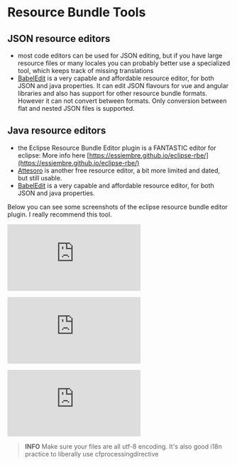 # Resource Bundle Tools

## JSON resource editors

* most code editors can be used for JSON editing, but if you have large resource files or many locales you can probably better use a specialized tool, which keeps track of missing translations
* [BabelEdit](https://www.codeandweb.com/babeledit) is a very capable and affordable resource editor, for both JSON and java properties. It can edit JSON flavours for vue and angular libraries and also has support for other resource bundle formats. However it can not convert between formats. Only conversion between flat and nested JSON files is supported.

## Java resource editors

* the Eclipse Resource Bundle Editor plugin is a FANTASTIC editor for eclipse: More info here [https://essiembre.github.io/eclipse-rbe/](https://essiembre.github.io/eclipse-rbe/)
* [Attesoro](https://attesoro.org/) is another free resource editor, a bit more limited and dated, but still usable.
* [BabelEdit](https://www.codeandweb.com/babeledit) is a very capable and affordable resource editor, for both JSON and java properties.

Below you can see some screenshots of the eclipse resource bundle editor plugin. I really recommend this tool.

![](http://sourceforge.net/dbimage.php?id=29500)

![](http://sourceforge.net/dbimage.php?id=29496)

![](http://sourceforge.net/dbimage.php?id=29494)

> **INFO** Make sure your files are all utf-8 encoding. It's also good i18n practice to liberally use cfprocessingdirective
